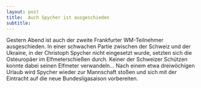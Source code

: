 ```yaml
---
layout: post
title:  Auch Spycher ist ausgeschieden
subtitle:  
---
```


Gestern Abend ist auch der zweite Frankfurter WM-Teilnehmer ausgeschieden. In einer schwachen Partie zwischen der Schweiz und der Ukraine, in der Christoph Spycher nicht eingesetzt wurde, setzten sich die Osteuropäer im Elfmeterschießen durch. Keiner der Schweizer Schützen konnte dabei seinen Elfmeter verwandeln... Nach einem etwa dreiwöchigen Urlaub wird Spycher wieder zur Mannschaft stoßen und sich mit der Eintracht auf die neue Bundesligasaison vorbereiten.


